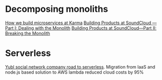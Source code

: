 # Decomposing monoliths

[How we build microservices at Karma](https://blog.karmawifi.com/how-we-build-microservices-at-karma-71497a89bfb4)
[Building Products at SoundCloud —Part I: Dealing with the Monolith](https://developers.soundcloud.com/blog/building-products-at-soundcloud-part-1-dealing-with-the-monolith)
[Building Products at SoundCloud—Part II: Breaking the Monolith](https://developers.soundcloud.com/blog/building-products-at-soundcloud-part-2-breaking-the-monolith)

# Serverless
[Yubl social network company road to serverless](https://medium.com/theburningmonk-com/all-my-posts-on-serverless-aws-lambda-43c17a147f91 ). 
Migration from IaaS and node.js based solution to AWS lambda reduced cloud costs by 95%


